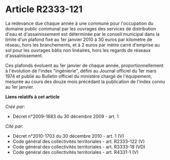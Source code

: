 # Article R2333-121

La redevance due chaque année à une commune pour l'occupation du domaine public communal par les ouvrages des services de
distribution d'eau et d'assainissement est déterminée par le conseil municipal dans la limite d'un plafond fixé au 1er
janvier 2010 à 30 euros par kilomètre de réseau, hors les branchements, et à 2 euros par mètre carré d'emprise au sol pour
les ouvrages bâtis non linéaires, hors les regards de réseaux d'assainissement. 

Ces plafonds évoluent au 1er janvier de chaque année, proportionnellement à l'évolution de l'index  "ingénierie", défini au
Journal officiel du 1er mars 1974 et publié au Bulletin officiel du ministère chargé de l'équipement, mesurée au cours des
douze mois précédant la publication de l'index connu au 1er janvier.

**Liens relatifs à cet article**

_Créé par_:

  - Décret n°2009-1683 du 30 décembre 2009 - art. 1

_Cité par_:

  - Décret n°2010-1703 du 30 décembre 2010 - art. 1 (V)
  - Code général des collectivités territoriales - art. R2333-122 (V)
  - Code général des collectivités territoriales - art. R3333-18 (VD)
  - Code général des collectivités territoriales - art. R4331-1 (V)
